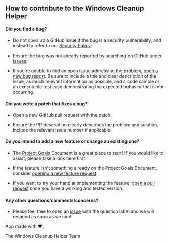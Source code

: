 ## How to contribute to the Windows Cleanup Helper

#### Did you find a bug?

- Do not open up a GitHub issue if the bug is a security vulnerability, and instead to refer to our [Security Policy](https://github.com/melvinquick/windows-cleanup-helper/security/policy).

- Ensure the bug was not already reported by searching on GitHub under [Issues](https://github.com/melvinquick/windows-cleanup-helper/issues).

- If you're unable to find an open issue addressing the problem, [open a new bug report](https://github.com/melvinquick/windows-cleanup-helper/issues/new?assignees=&labels=&projects=&template=bug_report.md&title=). Be sure to include a title and clear description of the issue, as much relevant information as possible, and a code sample or an executable test case demonstrating the expected behavior that is not occurring.

#### Did you write a patch that fixes a bug?

- Open a new GitHub pull request with the patch.

- Ensure the PR description clearly describes the problem and solution. Include the relevant issue number if applicable.

#### Do you intend to add a new feature or change an existing one?

- The [Project Goals](https://github.com/users/melvinquick/projects/5/views/1) Document is a great place to start! If you would like to assist, please take a look here first!

- If the feature isn't something already on the Project Goals Document, consider [opening a new feature request](https://github.com/melvinquick/windows-cleanup-helper/issues/new?assignees=&labels=&projects=&template=feature_request.md&title=).

- If you want to try your hand at implementing the feature, [open a pull request](https://github.com/melvinquick/windows-cleanup-helper/compare) once you have a working and tested version.

#### Any other questions/comments/concerns?

- Please feel free to open an [issue](https://github.com/melvinquick/windows-cleanup-helper/issues) with the question label and we will respond as soon as we can!

App made with :heart:,

The Windows Cleanup Helper Team

